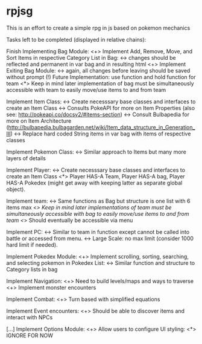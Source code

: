 # rpjsg
This is an effort to create a simple rpg in js based on pokemon mechanics

Tasks left to be completed (displayed in relative chains):

Finish Implementing Bag Module:
<+> Implement Add, Remove, Move, and Sort Items in respective Category List in Bag: 
  <-> changes should be reflected and permanent in var bag and in resulting html
<+> Implement Exiting Bag Module:
  <-> again, all changes before leaving should be saved without prompt
(!) Future Implementation: use function and hold function for team
  <*> Keep in mind later implementation of bag must be simultaneously accessible with team to easily move/use items to and from team

Implement Item Class:
  <-> Create necesssary base classes and interfaces to create an Item Class
  <-> Consults PokeAPI for more on Item Properties (also see: http://pokeapi.co/docsv2/#items-section)
  <-> Consult Bulbapedia for more on Item Architecture (http://bulbapedia.bulbagarden.net/wiki/Item_data_structure_in_Generation_III)
  <-> Replace hard coded String items in var bag with items of respective classes

Implement Pokemon Class:
  <-> Similar approach to Items but many more layers of details

Implement Player:
  <-> Create necesssary base classes and interfaces to create an Item Class
    <*> Player HAS-A Team, Player HAS-A bag, Player HAS-A Pokedex (might get away with keeping latter as separate global object). 

Implement team:
  <-> Same functions as Bag but structure is one list with 6 items max
  <*> Keep in mind later implementations of team must be simultaneously accessible with bag to easily move/use items to and from team
  <*> Should eventually be accessible via menu
  
Implement PC:
  <-> Similar to team in function except cannot be called into battle or accessed from menu.
  <-> Large Scale: no max limit (consider 1000 hard limit if needed). 

Implement Pokedex Module:
<+> Implement scrolling, sorting, searching, and selecting pokemon in Pokedex List:
  <-> Similar function and structure to Category lists in bag

Implement Navigation:
<+> Need to build levels/maps and ways to traverse
<+> Implement monster encounters

Implement Combat:
<+> Turn based with simplified equations

Implement Event encounters:
<+> Should be able to discover items and interact with NPCs 

[...] Implement Options Module:
<+> Allow users to configure UI styling:
  <*> IGNORE FOR NOW
